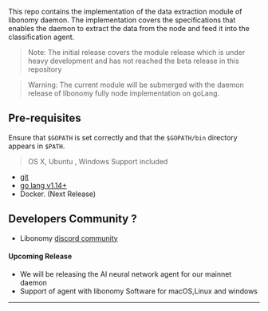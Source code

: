 

This repo contains the implementation of the data extraction module of libonomy daemon.
The implementation covers the specifications that enables the daemon to extract the data from the node and feed it into the classification agent.
>Note: The initial release covers the module release which is under heavy development and has not reached the beta release in this repository

> Warning: The current module will be submerged with the daemon release of libonomy fully node implementation on goLang.

## Pre-requisites
Ensure that `$GOPATH` is set correctly and that the `$GOPATH/bin` directory appears in `$PATH`.
> OS X, Ubuntu , Windows Support included
- [git](https://git-scm.com/)
- [go lang v1.14+](https://golang.org/)
- Docker. (Next Release)


## Developers Community ?
- Libonomy [discord community](https://libonomy.com/discord)
#### Upcoming Release
- We will be releasing the AI neural network agent for our mainnet daemon
- Support of agent with libonomy Software for macOS,Linux and windows
---

